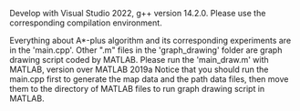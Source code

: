 Develop with Visual Studio 2022, g++ version 14.2.0.
Please use the corresponding compilation environment.

Everything about A*-plus algorithm and its corresponding experiments are in the 'main.cpp'.
Other ".m" files in the 'graph_drawing' folder are graph drawing script coded by MATLAB. Please run the 'main_draw.m' with MATLAB, version over MATLAB 2019a
Notice that you should run the main.cpp first to generate the map data and the path data files, then move them to the directory of MATLAB files to run graph drawing script in MATLAB.
